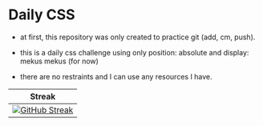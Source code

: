 # Daily CSS

- at first, this repository was only created to practice git (add, cm, push). 

- this is a daily css challenge using only position: absolute and display: mekus mekus (for now) 

- there are no restraints and I can use any resources I have.

| Streak |
| --- |    
| [![GitHub Streak](https://streak-stats.demolab.com?user=ramzel1414&theme=tokyonight&hide_border=true)](https://git.io/streak-stats) |
